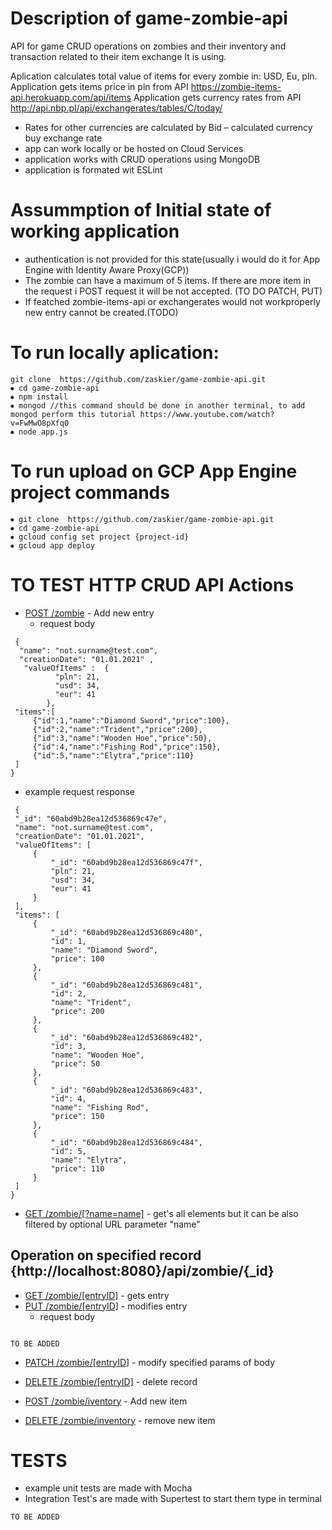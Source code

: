 # Description of game-zombie-api
API for game CRUD operations on zombies and their inventory and transaction related to their item exchange
It is using.

Aplication calculates total value of items for every zombie in: USD, Eu, pln.
Application gets items price in pln from API https://zombie-items-api.herokuapp.com/api/items
Application gets currency rates from API http://api.nbp.pl/api/exchangerates/tables/C/today/
- Rates for other currencies are calculated by 	Bid – calculated currency buy exchange rate 
- app can work locally or be hosted on Cloud Services
- application works with CRUD operations using MongoDB
- application is formated wit ESLint


# Assummption of Initial state of working application

- authentication is not provided for this state(usually i would do it for App Engine with Identity Aware Proxy(GCP))
- The zombie can have a maximum of 5 items. If there are more item in the request i POST request it will be not accepted. (TO DO PATCH, PUT)
- If featched zombie-items-api or exchangerates would not workproperly new entry cannot be created.(TODO)
# To run locally aplication:
```
git clone  https://github.com/zaskier/game-zombie-api.git
⦁ cd game-zombie-api
⦁ npm install 
⦁ mongod //this command should be done in another terminal, to add mongod perform this tutorial https://www.youtube.com/watch?v=FwMwO8pXfq0 
⦁ node app.js
```
# To run upload on GCP App Engine project commands
```
⦁ git clone  https://github.com/zaskier/game-zombie-api.git
⦁ cd game-zombie-api
⦁ gcloud config set project {project-id}
⦁ gcloud app deploy
```


# TO TEST HTTP CRUD API Actions


  - [POST /zombie](#post-zombie) - Add new entry 
    - request body
   ```
    {
     "name": "not.surname@test.com",   
     "creationDate": "01.01.2021" ,
      "valueOfItems" :  {
             "pln": 21,
             "usd": 34,
             "eur": 41
           },
    "items":[
        {"id":1,"name":"Diamond Sword","price":100},
        {"id":2,"name":"Trident","price":200},
        {"id":3,"name":"Wooden Hoe","price":50},
        {"id":4,"name":"Fishing Rod","price":150},
        {"id":5,"name":"Elytra","price":110}
    ]
}

   ```
   - example request response 
   ```
    {
    "_id": "60abd9b28ea12d536869c47e",
    "name": "not.surname@test.com",
    "creationDate": "01.01.2021",
    "valueOfItems": [
        {
            "_id": "60abd9b28ea12d536869c47f",
            "pln": 21,
            "usd": 34,
            "eur": 41
        }
    ],
    "items": [
        {
            "_id": "60abd9b28ea12d536869c480",
            "id": 1,
            "name": "Diamond Sword",
            "price": 100
        },
        {
            "_id": "60abd9b28ea12d536869c481",
            "id": 2,
            "name": "Trident",
            "price": 200
        },
        {
            "_id": "60abd9b28ea12d536869c482",
            "id": 3,
            "name": "Wooden Hoe",
            "price": 50
        },
        {
            "_id": "60abd9b28ea12d536869c483",
            "id": 4,
            "name": "Fishing Rod",
            "price": 150
        },
        {
            "_id": "60abd9b28ea12d536869c484",
            "id": 5,
            "name": "Elytra",
            "price": 110
        }
    ]
}
   ```
  - [GET /zombie/[?name=name]](#get-name) - get's all elements but it can be also filtered by optional URL parameter "name"
   ## Operation on specified record  {http://localhost:8080}/api/zombie/{_id} 
  - [GET /zombie/[entryID]](#get-entryID) -  gets entry 
  - [PUT /zombie/[entryID]](#put-entryID)  - modifies entry
      - request body
  ```

TO BE ADDED
   ```
  - [PATCH /zombie/[entryID]](#patch-entryID) - modify specified params of body
  - [DELETE /zombie/[entryID]](#delete-entryID) - delete record

  - [POST /zombie/iventory](#post-zombie) - Add new item 
  - [DELETE /zombie/inventory](#post-zombie) - remove new item 

# TESTS
- example unit tests are made with Mocha
- Integration Test's are made with Supertest to start them type in terminal
```
TO BE ADDED

```